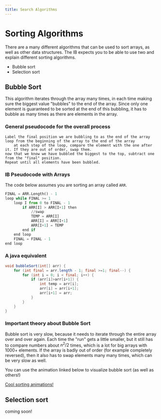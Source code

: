 ```yaml
---
title: Search Algorithms
---
```


# Sorting Algorithms

There are a many different algorithms that can be used to sort arrays, as well as other data structures. The IB expects you to be able to use two and explain different sorting algorithms.

* Bubble sort
* Selection sort

## Bubble Sort

This algorithm iterates through the array many times, in each time making sure the biggest value "bubbles" to the end of the array. Since only one element is guaranteed to be sorted at the end of this bubbling, it has to bubble as many times as there are elements in the array.

### General pseudocode for the overall process

```
Label the final position we are bubbling to as the end of the array
loop from the beginning of the array to the end of the array
    at each step of the loop, compare the element with the one after it. If they are out of order, swap them.
now that we know we have bubbled the biggest to the top, subtract one from the "final" position.
Repeat until all elements have been bubbled.
```


### IB Pseudocode with Arrays

The code below assumes you are sorting an array called `ARR`.

```python
FINAL = ARR.Length() - 1
loop while FINAL >= 1
    loop I from 0 to FINAL - 1
        if ARR[I] > ARR[I+1] then
            //swap
            TEMP = ARR[I]
            ARR[I] = ARR[I+1]
            ARR[I+1] = TEMP
        end if
    end loop
    FINAL = FINAL - 1
end loop
```

### A java equivalent

```java
void bubbleSort(int[] arr) {
    for (int final = arr.length - 1; final >=1; final--) {
        for (int i = 0; i < final; i++) {
            if (arr[i]>arr[i+1]) {
                int temp = arr[i];
                arr[i] = arr[i+1];
                arr[i+1] = arr;
            }
        }
    }
}
```


### Important theory about Bubble Sort

Bubble sort is very slow, because it needs to iterate through the entire array over and over again. Each time the "run" gets a little smaller, but it still has to compare numbers about $n^2/2$ times, which is a lot for big arrays with 1000+ elements. If the array is badly out of order (for example completely reversed), then it also has to swap elements many many times, which can be very slow as well.

You can use the animation linked below to visualize bubble sort (as well as others!)

<a href="https://www.cs.usfca.edu/~galles/visualization/ComparisonSort.html">Cool sorting animations!</a>

## Selection sort

coming soon!